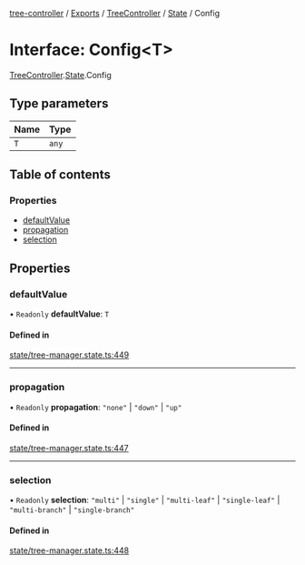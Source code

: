 [tree-controller](../README.md) / [Exports](../modules.md) / [TreeController](../modules/TreeController.md) / [State](../modules/TreeController.State.md) / Config

# Interface: Config<T\>

[TreeController](../modules/TreeController.md).[State](../modules/TreeController.State.md).Config

## Type parameters

| Name | Type |
| :------ | :------ |
| `T` | `any` |

## Table of contents

### Properties

- [defaultValue](TreeController.State.Config.md#defaultvalue)
- [propagation](TreeController.State.Config.md#propagation)
- [selection](TreeController.State.Config.md#selection)

## Properties

### defaultValue

• `Readonly` **defaultValue**: `T`

#### Defined in

[state/tree-manager.state.ts:449](https://github.com/aexklon/tree-controller/blob/2573bbd/src/state/tree-manager.state.ts#L449)

___

### propagation

• `Readonly` **propagation**: ``"none"`` \| ``"down"`` \| ``"up"``

#### Defined in

[state/tree-manager.state.ts:447](https://github.com/aexklon/tree-controller/blob/2573bbd/src/state/tree-manager.state.ts#L447)

___

### selection

• `Readonly` **selection**: ``"multi"`` \| ``"single"`` \| ``"multi-leaf"`` \| ``"single-leaf"`` \| ``"multi-branch"`` \| ``"single-branch"``

#### Defined in

[state/tree-manager.state.ts:448](https://github.com/aexklon/tree-controller/blob/2573bbd/src/state/tree-manager.state.ts#L448)
